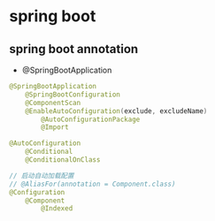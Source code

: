 # spring boot

## spring boot annotation

- @SpringBootApplication

```java
@SpringBootApplication
    @SpringBootConfiguration
    @ComponentScan
    @EnableAutoConfiguration(exclude, excludeName)
        @AutoConfigurationPackage
        @Import
```

```java
@AutoConfiguration
    @Conditional
    @ConditionalOnClass
```

```java
// 启动自动加载配置
// @AliasFor(annotation = Component.class)
@Configuration
    @Component
        @Indexed
```
